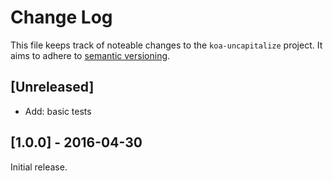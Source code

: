 # Change Log

This file keeps track of noteable changes to the `koa-uncapitalize` project.
It aims to adhere to [semantic versioning](http://semver.org/).

## [Unreleased]

- Add: basic tests

## [1.0.0] - 2016-04-30

Initial release.
